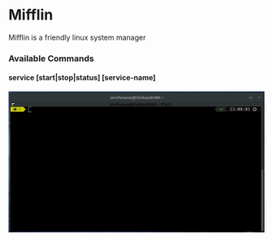 # Mifflin

Mifflin is a friendly linux system manager

### Available Commands

#### service [start|stop|status] [service-name]

![Service Command Example](.github/screenshots/service_demo_v1.gif)
